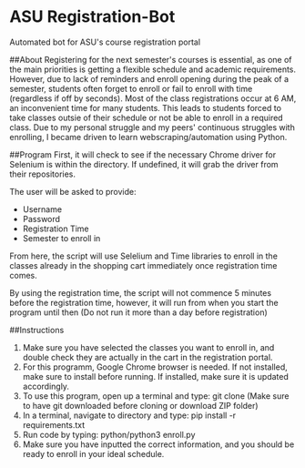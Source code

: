 # ASU Registration-Bot
Automated bot for ASU's course registration portal

##About
Registering for the next semester's courses is essential, as one of the main priorities is getting a flexible schedule and academic requirements. However, due to lack of reminders and enroll opening during the peak of a semester, students often forget to enroll or fail to enroll with time (regardless if off by seconds). Most of the class registrations occur at 6 AM, an inconvenient time for many students. This leads to students forced to take classes outsie of their schedule or not be able to enroll in a required class. Due to my personal struggle and my peers' continuous struggles with enrolling, I became driven to learn webscraping/automation using Python.

##Program
First, it will check to see if the necessary Chrome driver for Selenium is within the directory. If undefined, it will grab the driver from their repositories.

The user will be asked to provide:
- Username
- Password
- Registration Time
- Semester to enroll in

From here, the script will use Selelium and Time libraries to enroll in the classes already in the shopping cart immediately once registration time comes. 

By using the registration time, the script will not commence 5 minutes before the registration time, however, it will run from when you start the program until then (Do not run it more than a day before registration)

##Instructions
1. Make sure you have selected the classes you want to enroll in, and double check they are actually in the cart in the registration portal.
2. For this programm, Google Chrome browser is needed. If not installed, make sure to install before running. If installed, make sure it is updated accordingly.
3. To use this program, open up a terminal and type: git clone
(Make sure to have git downloaded before cloning or download ZIP folder)
4. In a terminal, navigate to directory and type: pip install -r requirements.txt
5. Run code by typing: python/python3 enroll.py
6. Make sure you have inputted the correct information, and you should be ready to enroll in your ideal schedule.
